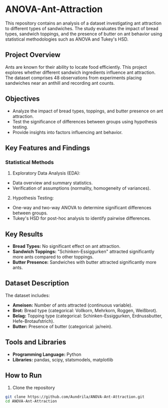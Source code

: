 # ANOVA-Ant-Attraction
This repository contains an analysis of a dataset investigating ant attraction to different types of sandwiches. The study evaluates the impact of bread types, sandwich toppings, and the presence of butter on ant behavior using statistical methodologies such as ANOVA and Tukey's HSD.

## Project Overview
Ants are known for their ability to locate food efficiently. This project explores whether different sandwich ingredients influence ant attraction. The dataset comprises 48 observations from experiments placing sandwiches near an anthill and recording ant counts.

## Objectives
- Analyze the impact of bread types, toppings, and butter presence on ant attraction.
- Test the significance of differences between groups using hypothesis testing.
- Provide insights into factors influencing ant behavior.

## Key Features and Findings
### Statistical Methods
1. Exploratory Data Analysis (EDA):
  - Data overview and summary statistics.
  - Verification of assumptions (normality, homogeneity of variances).
    
2. Hypothesis Testing:
  - One-way and two-way ANOVA to determine significant differences between groups.
  - Tukey's HSD for post-hoc analysis to identify pairwise differences.
## Key Results
- **Bread Types:** No significant effect on ant attraction.
- **Sandwich Toppings:** "Schinken-Essiggurken" attracted significantly more ants compared to other toppings.
- **Butter Presence:** Sandwiches with butter attracted significantly more ants.

## Dataset Description
The dataset includes:

- **Ameisen:** Number of ants attracted (continuous variable).
- **Brot:** Bread type (categorical: Vollkorn, Mehrkorn, Roggen, Weißbrot).
- **Belag:** Topping type (categorical: Schinken-Essiggurken, Erdnussbutter, Hefe-Brotaufstrich).
- **Butter:** Presence of butter (categorical: ja/nein).

## Tools and Libraries
- **Programming Language:** Python
- **Libraries:** pandas, scipy, statsmodels, matplotlib

## How to Run
1. Clone the repository
```bash
git clone https://github.com/Aundrila/ANOVA-Ant-Attraction.git  
cd ANOVA-Ant-Attraction  


